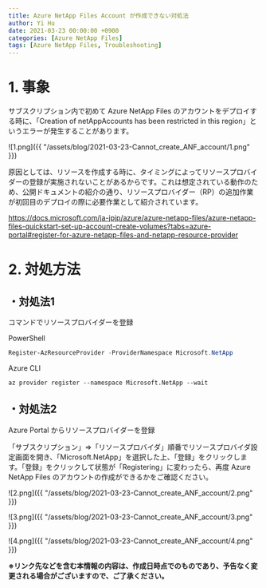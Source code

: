 ```yaml
---
title: Azure NetApp Files Account が作成できない対処法
author: Yi Hu
date: 2021-03-23 00:00:00 +0900
categories: [Azure NetApp Files]
tags: [Azure NetApp Files, Troubleshooting]
---
```


# 1. 事象
サブスクリプション内で初めて Azure NetApp Files のアカウントをデプロイする時に、「Creation of netAppAccounts has been restricted in this region」というエラーが発生することがあります。

![1.png]({{ "/assets/blog/2021-03-23-Cannot_create_ANF_account/1.png" }})

原因としては、リソースを作成する時に、タイミングによってリソースプロバイダーの登録が実施されないことがあるからです。これは想定されている動作のため、公開ドキュメントの紹介の通り、リソースプロバイダー（RP）の追加作業が初回目のデプロイの際に必要作業として紹介されています。

<https://docs.microsoft.com/ja-jpjp/azure/azure-netapp-files/azure-netapp-files-quickstart-set-up-account-create-volumes?tabs=azure-portal#register-for-azure-netapp-files-and-netapp-resource-provider>


# 2. 対処方法

## ・対処法1
コマンドでリソースプロバイダーを登録

PowerShell
```powershell
Register-AzResourceProvider -ProviderNamespace Microsoft.NetApp
```

Azure CLI
```Azure CLI
az provider register --namespace Microsoft.NetApp --wait
```

## ・対処法2
Azure Portal からリソースプロバイダーを登録

「サブスクリプション」⇒「リソースプロバイダ」順番でリソースプロバイダ設定画面を開き、「Microsoft.NetApp」を選択した上、「登録」をクリックします。「登録」をクリックして状態が「Registering」に変わったら、再度 Azure NetApp Files のアカウントの作成ができるかをご確認ください。

![2.png]({{ "/assets/blog/2021-03-23-Cannot_create_ANF_account/2.png" }})


![3.png]({{ "/assets/blog/2021-03-23-Cannot_create_ANF_account/3.png" }})


![4.png]({{ "/assets/blog/2021-03-23-Cannot_create_ANF_account/4.png" }})


**※リンク先などを含む本情報の内容は、作成日時点でのものであり、予告なく変更される場合がございますので、ご了承ください。**

[^ga-filters]: [Google Analytics Core Reporting API: Filters](https://developers.google.com/analytics/devguides/reporting/core/v3/reference#filters)